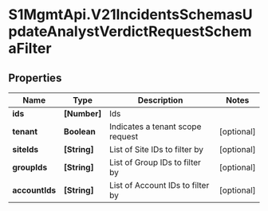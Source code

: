 # S1MgmtApi.V21IncidentsSchemasUpdateAnalystVerdictRequestSchemaFilter

## Properties
Name | Type | Description | Notes
------------ | ------------- | ------------- | -------------
**ids** | **[Number]** | Ids | 
**tenant** | **Boolean** | Indicates a tenant scope request | [optional] 
**siteIds** | **[String]** | List of Site IDs to filter by | [optional] 
**groupIds** | **[String]** | List of Group IDs to filter by | [optional] 
**accountIds** | **[String]** | List of Account IDs to filter by | [optional] 


